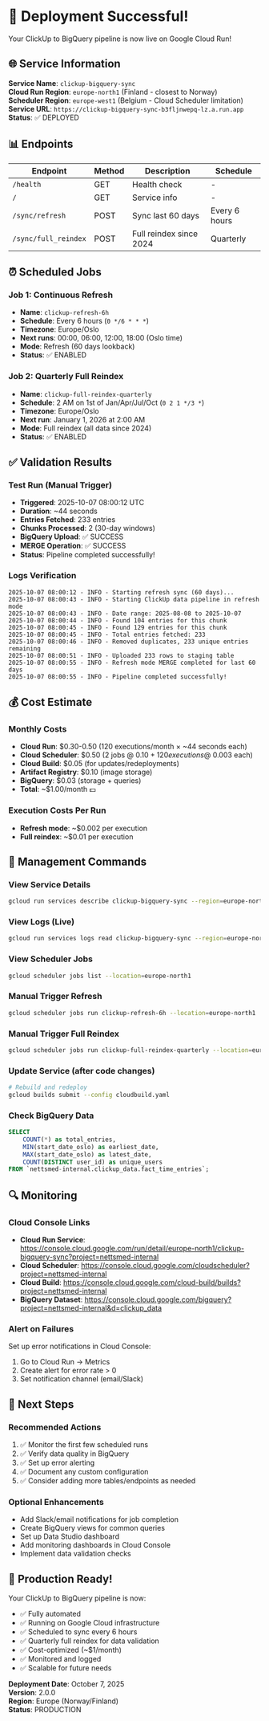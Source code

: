 # 🎉 Deployment Successful!

Your ClickUp to BigQuery pipeline is now live on Google Cloud Run!

## 🌐 Service Information

**Service Name**: `clickup-bigquery-sync`  
**Cloud Run Region**: `europe-north1` (Finland - closest to Norway)  
**Scheduler Region**: `europe-west1` (Belgium - Cloud Scheduler limitation)  
**Service URL**: `https://clickup-bigquery-sync-b3fljnwepq-lz.a.run.app`  
**Status**: ✅ DEPLOYED

## 📊 Endpoints

| Endpoint | Method | Description | Schedule |
|----------|--------|-------------|----------|
| `/health` | GET | Health check | - |
| `/` | GET | Service info | - |
| `/sync/refresh` | POST | Sync last 60 days | Every 6 hours |
| `/sync/full_reindex` | POST | Full reindex since 2024 | Quarterly |

## ⏰ Scheduled Jobs

### Job 1: Continuous Refresh
- **Name**: `clickup-refresh-6h`
- **Schedule**: Every 6 hours (`0 */6 * * *`)
- **Timezone**: Europe/Oslo
- **Next runs**: 00:00, 06:00, 12:00, 18:00 (Oslo time)
- **Mode**: Refresh (60 days lookback)
- **Status**: ✅ ENABLED

### Job 2: Quarterly Full Reindex
- **Name**: `clickup-full-reindex-quarterly`
- **Schedule**: 2 AM on 1st of Jan/Apr/Jul/Oct (`0 2 1 */3 *`)
- **Timezone**: Europe/Oslo
- **Next run**: January 1, 2026 at 2:00 AM
- **Mode**: Full reindex (all data since 2024)
- **Status**: ✅ ENABLED

## ✅ Validation Results

### Test Run (Manual Trigger)
- **Triggered**: 2025-10-07 08:00:12 UTC
- **Duration**: ~44 seconds
- **Entries Fetched**: 233 entries
- **Chunks Processed**: 2 (30-day windows)
- **BigQuery Upload**: ✅ SUCCESS
- **MERGE Operation**: ✅ SUCCESS
- **Status**: Pipeline completed successfully!

### Logs Verification
```
2025-10-07 08:00:12 - INFO - Starting refresh sync (60 days)...
2025-10-07 08:00:43 - INFO - Starting ClickUp data pipeline in refresh mode
2025-10-07 08:00:43 - INFO - Date range: 2025-08-08 to 2025-10-07
2025-10-07 08:00:44 - INFO - Found 104 entries for this chunk
2025-10-07 08:00:45 - INFO - Found 129 entries for this chunk
2025-10-07 08:00:45 - INFO - Total entries fetched: 233
2025-10-07 08:00:46 - INFO - Removed duplicates, 233 unique entries remaining
2025-10-07 08:00:51 - INFO - Uploaded 233 rows to staging table
2025-10-07 08:00:55 - INFO - Refresh mode MERGE completed for last 60 days
2025-10-07 08:00:55 - INFO - Pipeline completed successfully!
```

## 💰 Cost Estimate

### Monthly Costs
- **Cloud Run**: $0.30-0.50 (120 executions/month × ~44 seconds each)
- **Cloud Scheduler**: $0.50 (2 jobs @ $0.10 + 120 executions @ ~$0.003 each)
- **Cloud Build**: $0.05 (for updates/redeployments)
- **Artifact Registry**: $0.10 (image storage)
- **BigQuery**: $0.03 (storage + queries)
- **Total**: ~$1.00/month 💵

### Execution Costs Per Run
- **Refresh mode**: ~$0.002 per execution
- **Full reindex**: ~$0.01 per execution

## 🔧 Management Commands

### View Service Details
```bash
gcloud run services describe clickup-bigquery-sync --region=europe-north1
```

### View Logs (Live)
```bash
gcloud run services logs read clickup-bigquery-sync --region=europe-north1 --limit=100
```

### View Scheduler Jobs
```bash
gcloud scheduler jobs list --location=europe-north1
```

### Manual Trigger Refresh
```bash
gcloud scheduler jobs run clickup-refresh-6h --location=europe-north1
```

### Manual Trigger Full Reindex
```bash
gcloud scheduler jobs run clickup-full-reindex-quarterly --location=europe-north1
```

### Update Service (after code changes)
```bash
# Rebuild and redeploy
gcloud builds submit --config cloudbuild.yaml
```

### Check BigQuery Data
```sql
SELECT 
    COUNT(*) as total_entries,
    MIN(start_date_oslo) as earliest_date,
    MAX(start_date_oslo) as latest_date,
    COUNT(DISTINCT user_id) as unique_users
FROM `nettsmed-internal.clickup_data.fact_time_entries`;
```

## 🔍 Monitoring

### Cloud Console Links
- **Cloud Run Service**: https://console.cloud.google.com/run/detail/europe-north1/clickup-bigquery-sync?project=nettsmed-internal
- **Cloud Scheduler**: https://console.cloud.google.com/cloudscheduler?project=nettsmed-internal
- **Cloud Build**: https://console.cloud.google.com/cloud-build/builds?project=nettsmed-internal
- **BigQuery Dataset**: https://console.cloud.google.com/bigquery?project=nettsmed-internal&d=clickup_data

### Alert on Failures
Set up error notifications in Cloud Console:
1. Go to Cloud Run → Metrics
2. Create alert for error rate > 0
3. Set notification channel (email/Slack)

## 🎯 Next Steps

### Recommended Actions
1. ✅ Monitor the first few scheduled runs
2. ✅ Verify data quality in BigQuery
3. ✅ Set up error alerting
4. ✅ Document any custom configuration
5. ✅ Consider adding more tables/endpoints as needed

### Optional Enhancements
- Add Slack/email notifications for job completion
- Create BigQuery views for common queries
- Set up Data Studio dashboard
- Add monitoring dashboards in Cloud Console
- Implement data validation checks

## 🚀 Production Ready!

Your ClickUp to BigQuery pipeline is now:
- ✅ Fully automated
- ✅ Running on Google Cloud infrastructure
- ✅ Scheduled to sync every 6 hours
- ✅ Quarterly full reindex for data validation
- ✅ Cost-optimized (~$1/month)
- ✅ Monitored and logged
- ✅ Scalable for future needs

**Deployment Date**: October 7, 2025  
**Version**: 2.0.0  
**Region**: Europe (Norway/Finland)  
**Status**: PRODUCTION  
